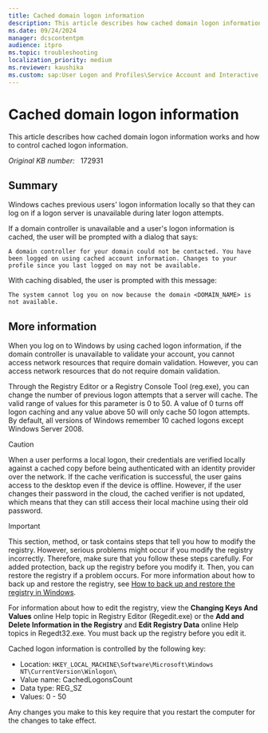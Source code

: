 ```yaml
---
title: Cached domain logon information
description: This article describes how cached domain logon information works and how to control cached logon information.
ms.date: 09/24/2024
manager: dcscontentpm
audience: itpro
ms.topic: troubleshooting
localization_priority: medium
ms.reviewer: kaushika
ms.custom: sap:User Logon and Profiles\Service Account and Interactive User Logon Issues and Credential Providers, csstroubleshoot
---
```

# Cached domain logon information

This article describes how cached domain logon information works and how to control cached logon information.

_Original KB number:_ &nbsp; 172931

## Summary

Windows caches previous users' logon information locally so that they can log on if a logon server is unavailable during later logon attempts.

If a domain controller is unavailable and a user's logon information is cached, the user will be prompted with a dialog that says:

```
A domain controller for your domain could not be contacted. You have been logged on using cached account information. Changes to your profile since you last logged on may not be available.
```

With caching disabled, the user is prompted with this message:

```
The system cannot log you on now because the domain <DOMAIN_NAME> is not available.
```

## More information

When you log on to Windows by using cached logon information, if the domain controller is unavailable to validate your account, you cannot access network resources that require domain validation. However, you can access network resources that do not require domain validation.

Through the Registry Editor or a Registry Console Tool (reg.exe), you can change the number of previous logon attempts that a server will cache. The valid range of values for this parameter is 0 to 50. A value of 0 turns off logon caching and any value above 50 will only cache 50 logon attempts. By default, all versions of Windows remember 10 cached logons except Windows Server 2008.

> [!CAUTION]
> When a user performs a local logon, their credentials are verified locally against a cached copy before being authenticated with an identity provider over the network. If the cache verification is successful, the user gains access to the desktop even if the device is offline. However, if the user changes their password in the cloud, the cached verifier is not updated, which means that they can still access their local machine using their old password.

> [!IMPORTANT]
> This section, method, or task contains steps that tell you how to modify the registry. However, serious problems might occur if you modify the registry incorrectly. Therefore, make sure that you follow these steps carefully. For added protection, back up the registry before you modify it. Then, you can restore the registry if a problem occurs. For more information about how to back up and restore the registry, see [How to back up and restore the registry in Windows](https://support.microsoft.com/help/322756).

For information about how to edit the registry, view the **Changing Keys And Values** online Help topic in Registry Editor (Regedit.exe) or the **Add and Delete Information in the Registry** and **Edit Registry Data** online Help topics in Regedt32.exe. You must back up the registry before you edit it.

Cached logon information is controlled by the following key:

- Location: `HKEY_LOCAL_MACHINE\Software\Microsoft\Windows NT\CurrentVersion\Winlogon\`
- Value name: CachedLogonsCount
- Data type: REG_SZ
- Values: 0 - 50

Any changes you make to this key require that you restart the computer for the changes to take effect.
